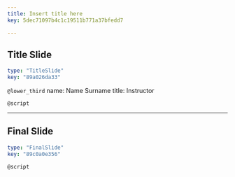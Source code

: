 ```yaml
---
title: Insert title here
key: 5dec71097b4c1c19511b771a37bfedd7

---
```

## Title Slide

```yaml
type: "TitleSlide"
key: "89a026da33"
```

`@lower_third`
name: Name Surname
title: Instructor


`@script`



---
## Final Slide

```yaml
type: "FinalSlide"
key: "89c0a0e356"
```

`@script`


